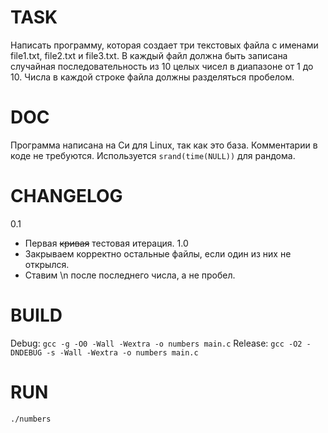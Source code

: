 # TASK
Написать программу, которая создает три текстовых файла с именами file1.txt, file2.txt и file3.txt. В каждый файл должна быть записана случайная последовательность из 10 целых чисел в диапазоне от 1 до 10. Числа в каждой строке файла должны разделяться пробелом.
# DOC
Программа написана на Си для Linux, так как это база. Комментарии в коде не требуются. Используется `srand(time(NULL))` для рандома.
# CHANGELOG
0.1
- Первая ~~кривая~~ тестовая итерация.
1.0
- Закрываем корректно остальные файлы, если один из них не открылся.
- Ставим \n после последнего числа, а не пробел.
# BUILD
Debug: `gcc -g -O0 -Wall -Wextra -o numbers main.c`
Release: `gcc -O2 -DNDEBUG -s -Wall -Wextra -o numbers main.c`
# RUN
`./numbers`